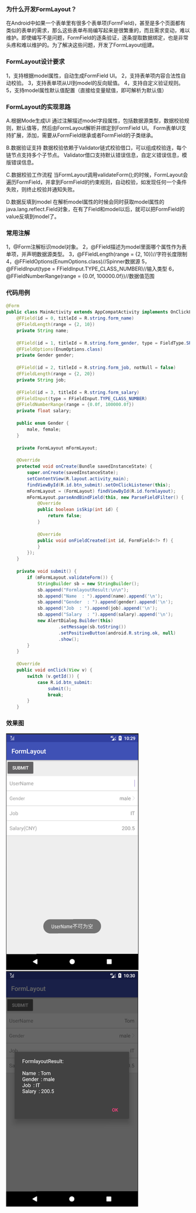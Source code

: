 ### 为什么开发FormLayout？

在Android中如果一个表单里有很多个表单项(FormField)，甚至是多个页面都有类似的表单的需求，那么这些表单布局编写起来是很繁重的，而且需求变动，难以维护。即使编写不是问题，FormField的逐条验证，逐条提取数据绑定，也是非常头疼和难以维护的。为了解决这些问题，开发了FormLayout组建。

### FormLayout设计要求
1，支持根据model属性，自动生成FormField UI。
2，支持表单项内容合法性自动校验。
3，支持表单项从UI到model的反向赋值。
4，支持自定义验证规则。
5，支持model属性默认值配置（直接给变量赋值，即可解析为默认值）

### FormLayout的实现思路
A.根据Mode生成UI
通过注解描述model字段属性，包括数据源类型，数据校验规则，默认值等，然后由FormLayout解析并绑定到FormField UI。
Form表单UI支持扩展，添加，需要从FormField继承或者FormField的子类继承。

B.数据验证支持
数据校验依赖于Validator链式校验借口，可以组成校验连，每个链节点支持多个子节点。
Validator借口支持默认错误信息，自定义错误信息，模版错误信息。

C.数据校验工作流程
当FormLayout调用validateForm();的时候，FormLayout会遍历FormField，并拿到FormField的约束规则，自动校验，如发现任何一个条件失败，则终止校验并通知失败。

D.数据反填到model
在解析model属性的时候会同时获取model属性的java.lang.reflect.Field对象，在有了Field和model以后，就可以把FormField的value反填到model了。

### 常用注解
1，@Form注解标识model对象。
2，@FField描述为model里面哪个属性作为表单项，并声明数据源类型。
3，@FFieldLength(range = {2, 10})//字符长度限制
4，@FFieldOptions(EnumOptions.class)//Spinner数据源
5，@FFieldInput(type = FFieldInput.TYPE_CLASS_NUMBER)//输入类型
6，@FFieldNumberRange(range = {0.0f, 100000.0f})//数据值范围


### 代码用例

```java
@Form
public class MainActivity extends AppCompatActivity implements OnClickListener {
    @FField(id = 0, titleId = R.string.form_name)
    @FFieldLength(range = {2, 10})
    private String name;

    @FField(id = 1, titleId = R.string.form_gender, type = FieldType.SPINNER)
    @FFieldOptions(EnumOptions.class)
    private Gender gender;

    @FField(id = 2, titleId = R.string.form_job, notNull = false)
    @FFieldLength(range = {2, 20})
    private String job;

    @FField(id = 3, titleId = R.string.form_salary)
    @FFieldInput(type = FFieldInput.TYPE_CLASS_NUMBER)
    @FFieldNumberRange(range = {0.0f, 100000.0f})
    private float salary;

    public enum Gender {
        male, female;
    }

    private FormLayout mFormLayout;

    @Override
    protected void onCreate(Bundle savedInstanceState) {
        super.onCreate(savedInstanceState);
        setContentView(R.layout.activity_main);
        findViewById(R.id.btn_submit).setOnClickListener(this);
        mFormLayout = (FormLayout) findViewById(R.id.formlayout);
        mFormLayout.parseAndBindField(this, new ParseFieldFilter() {
            @Override
            public boolean isSkip(int id) {
                return false;
            }

            @Override
            public void onFieldCreated(int id, FormField<?> f) {
            }
        });
    }

    private void submit() {
        if (mFormLayout.validateForm()) {
            StringBuilder sb = new StringBuilder();
            sb.append("FormlayoutResult:\n\n");
            sb.append("Name  : ").append(name).append('\n');
            sb.append("Gender  : ").append(gender).append('\n');
            sb.append("Job  : ").append(job).append('\n');
            sb.append("Salary  : ").append(salary).append('\n');
            new AlertDialog.Builder(this)
                    .setMessage(sb.toString())
                    .setPositiveButton(android.R.string.ok, null)
                    .show();
        }
    }

    @Override
    public void onClick(View v) {
        switch (v.getId()) {
            case R.id.btn_submit:
                submit();
                break;
        }
    }
```
### 效果图
![image](https://github.com/shenkaige/FormLayout/blob/master/screenshot/validate.png)
![image](https://github.com/shenkaige/FormLayout/blob/master/screenshot/result.png)